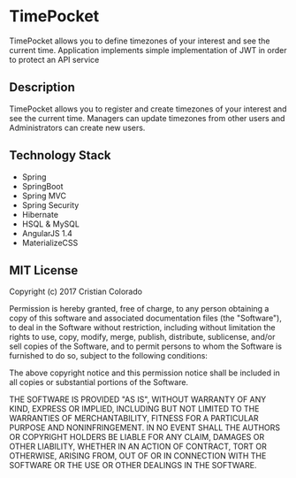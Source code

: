 # TimePocket
TimePocket allows you to define timezones of your interest and see the current time. Application implements simple implementation of JWT in order to protect an API service

## Description
TimePocket allows you to register and create timezones of your interest and see the current time. Managers can update timezones from other users and Administrators can create new users.

## Technology Stack
- Spring
- SpringBoot
- Spring MVC
- Spring Security
- Hibernate
- HSQL & MySQL
- AngularJS 1.4
- MaterializeCSS

## MIT License

Copyright (c) 2017 Cristian Colorado

Permission is hereby granted, free of charge, to any person obtaining a copy
of this software and associated documentation files (the "Software"), to deal
in the Software without restriction, including without limitation the rights
to use, copy, modify, merge, publish, distribute, sublicense, and/or sell
copies of the Software, and to permit persons to whom the Software is
furnished to do so, subject to the following conditions:

The above copyright notice and this permission notice shall be included in all
copies or substantial portions of the Software.

THE SOFTWARE IS PROVIDED "AS IS", WITHOUT WARRANTY OF ANY KIND, EXPRESS OR
IMPLIED, INCLUDING BUT NOT LIMITED TO THE WARRANTIES OF MERCHANTABILITY,
FITNESS FOR A PARTICULAR PURPOSE AND NONINFRINGEMENT. IN NO EVENT SHALL THE
AUTHORS OR COPYRIGHT HOLDERS BE LIABLE FOR ANY CLAIM, DAMAGES OR OTHER
LIABILITY, WHETHER IN AN ACTION OF CONTRACT, TORT OR OTHERWISE, ARISING FROM,
OUT OF OR IN CONNECTION WITH THE SOFTWARE OR THE USE OR OTHER DEALINGS IN THE
SOFTWARE.

